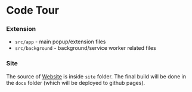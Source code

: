 # Code Tour

### Extension

- `src/app` - main popup/extension files
- `src/background` - background/service worker related files

### Site

The source of [Website](https://palerdot.in/remindoro) is inside `site` folder. The final build will be done in the `docs` folder (which will be deployed to github pages).